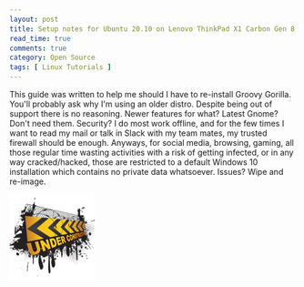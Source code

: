 ```yaml
---
layout: post
title: Setup notes for Ubuntu 20.10 on Lenovo ThinkPad X1 Carbon Gen 8
read_time: true
comments: true
category: Open Source 
tags: [ Linux Tutorials ]
---
```


This guide was written to help me should I have to re-install Groovy Gorilla. You'll probably ask why I'm using an older distro. Despite being out of support there is no reasoning. Newer features for what? Latest Gnome? Don't need them. Security? I do most work offline, and for the few times I want to read my mail or talk in Slack with my team mates, my trusted firewall should be enough. Anyways, for social media, browsing, gaming, all those regular time wasting activities with a risk of getting infected, or in any way cracked/hacked, those are restricted to a default Windows 10 installation which contains no private data whatsoever. Issues? Wipe and re-image.

![](/assets/under-construction.png)
